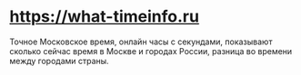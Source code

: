 # https://what-timeinfo.ru
Точное Московское время, онлайн часы с секундами, показывают сколько сейчас время в Москве и городах России, разница во времени между городами страны.

